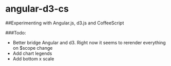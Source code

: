 # angular-d3-cs

##Experimenting with Angular.js, d3.js and CoffeeScript

###Todo:

- Better bridge Angular and d3. Right now it seems to rerender everything on $scope change
- Add chart legends
- Add bottom x scale
